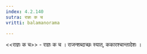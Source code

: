 ```yaml
---
index: 4.2.140
sutra: राज्ञः क च
vritti: balamanorama

---
```

<<राज्ञः क च>> - राज्ञः क च । राजन्शब्दाच्छः स्यात्, ककारश्चान्तादेशः । 